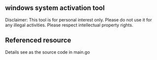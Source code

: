 ## windows system activation tool

Disclaimer: This tool is for personal interest only. Please do not use it for any illegal activities. Please respect intellectual property rights.

## Referenced resource

Details see as the source code in main.go



